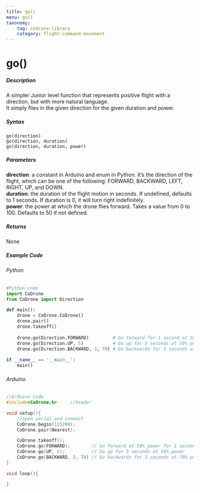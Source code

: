 ```yaml
---
title: go()
menu: go()
taxonomy:
	tag: codrone-library
	category: flight-command-movement
---
```


# go()

##### Description

A simpler Junior level function that represents positive flight with a direction, but with more natural language. <br />
It simply flies in the given direction for the given duration and power.

##### Syntax

```go(direction)```<br />
```go(direction, duration)```<br />
```go(direction, duration, power)```

##### Parameters

**direction**:	a constant in Arduino and enum in Python. It’s the direction of the flight, which can be one of the following: FORWARD, BACKWARD, LEFT, RIGHT, UP, and DOWN.<br />
**duration**:	the duration of the flight motion in seconds. If undefined, defaults to 1 seconds. If duration is 0, it will turn right indefinitely.<br />
**power**:		the power at which the drone flies forward. Takes a value from 0 to 100. Defaults to 50 if not defined.

##### Returns

None

##### Example Code
###### Python
```python
#Python code
import CoDrone
from CoDrone import Direction

def main():	
	drone = CoDrone.CoDrone()
	drone.pair()
	drone.takeoff()
	
	drone.go(Direction.FORWARD) 		# Go forward for 1 second at 50% power
	drone.go(Direction.UP, 5) 			# Go up for 5 seconds at 50% power
	drone.go(Direction.BACKWARD, 3, 70) # Go backwards for 3 seconds at 70% power
	
if __name__ == '__main__':
	main()


```
###### Arduino
```c
//Arduino code
#include<CoDrone.h>		//header

void setup(){
	//open serial and connect
	CoDrone.begin(115200);
	CoDrone.pair(Nearest);

	CoDrone.takeoff();
	CoDrone.go(FORWARD); 		// Go forward at 50% power for 1 second
	CoDrone.go(UP, 5); 			// Go up for 5 seconds at 50% power
	CoDrone.go(BACKWARD, 3, 70) // Go backwards for 3 seconds at 70% power	
}

void loop(){

}

```